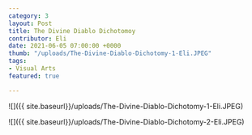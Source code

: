 ```yaml
---
category: 3
layout: Post
title: The Divine Diablo Dichotomoy
contributor: Eli
date: 2021-06-05 07:00:00 +0000
thumb: "/uploads/The-Divine-Diablo-Dichotomy-1-Eli.JPEG"
tags: 
- Visual Arts
featured: true

---
```

![]({{ site.baseurl}}/uploads/The-Divine-Diablo-Dichotomy-1-Eli.JPEG)

![]({{ site.baseurl}}/uploads/The-Divine-Diablo-Dichotomy-2-Eli.JPEG)